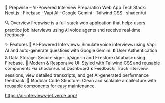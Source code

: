 🚀 Prepwise – AI-Powered Interview Preparation Web App
Tech Stack: Next.js · Firebase · Vapi AI · Google Gemini · Tailwind CSS · shadcn/ui

🔍 Overview
Prepwise is a full-stack web application that helps users practice job interviews using AI voice agents and receive real-time feedback.

✨ Features
🎤 AI-Powered Interviews: Simulate voice interviews using Vapi AI and auto-generate questions with Google Gemini.
🔒 User Authentication & Data Storage: Secure sign-up/sign-in and Firestore database using Firebase.
📱 Modern & Responsive UI: Styled with Tailwind CSS and reusable components via shadcn/ui.
📊 Dashboard & Feedback: Track interview sessions, view detailed transcripts, and get AI-generated performance feedback.
🧩 Modular Code Structure: Clean and scalable architecture with reusable components for easy maintenance.

https://ai-interviews-jet.vercel.app/
